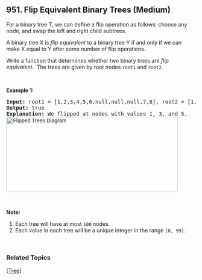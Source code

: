 <!--|This file generated by command(leetcode description); DO NOT EDIT.    |-->
<!--+----------------------------------------------------------------------+-->
<!--|@author    Openset <openset.wang@gmail.com>                           |-->
<!--|@link      https://github.com/openset                                 |-->
<!--|@home      https://github.com/openset/leetcode                        |-->
<!--+----------------------------------------------------------------------+-->

## 951. Flip Equivalent Binary Trees (Medium)

<p>For a binary tree T, we can define a flip operation as follows: choose any node, and swap the left and right child subtrees.</p>

<p>A binary tree X&nbsp;is <em>flip equivalent</em> to a binary tree Y if and only if we can make X equal to Y after some number of flip operations.</p>

<p>Write a function that determines whether two binary trees&nbsp;are <em>flip equivalent</em>.&nbsp; The trees are given by root nodes <code>root1</code> and <code>root2</code>.</p>

<p>&nbsp;</p>

<p><strong>Example 1:</strong></p>

<pre>
<strong>Input: </strong>root1 = <span id="example-input-1-1">[1,2,3,4,5,6,null,null,null,7,8]</span>, root2 = <span id="example-input-1-2">[1,3,2,null,6,4,5,null,null,null,null,8,7]</span>
<strong>Output: </strong><span id="example-output-1">true</span>
<strong>Explanation: </strong>We flipped at nodes with values 1, 3, and 5.
<img alt="Flipped Trees Diagram" src="https://assets.leetcode.com/uploads/2018/11/29/tree_ex.png" style="font-family: sans-serif, Arial, Verdana, &quot;Trebuchet MS&quot;; width: 455px; height: 200px;" />
</pre>

<p>&nbsp;</p>

<p><strong>Note:</strong></p>

<ol>
	<li>Each tree will have at most <code>100</code> nodes.</li>
	<li>Each value in each tree will be a unique&nbsp;integer in the range <code>[0, 99]</code>.</li>
</ol>

<div>
<p>&nbsp;</p>
</div>

### Related Topics
  [[Tree](https://github.com/openset/leetcode/tree/master/tag/tree/README.md)]
